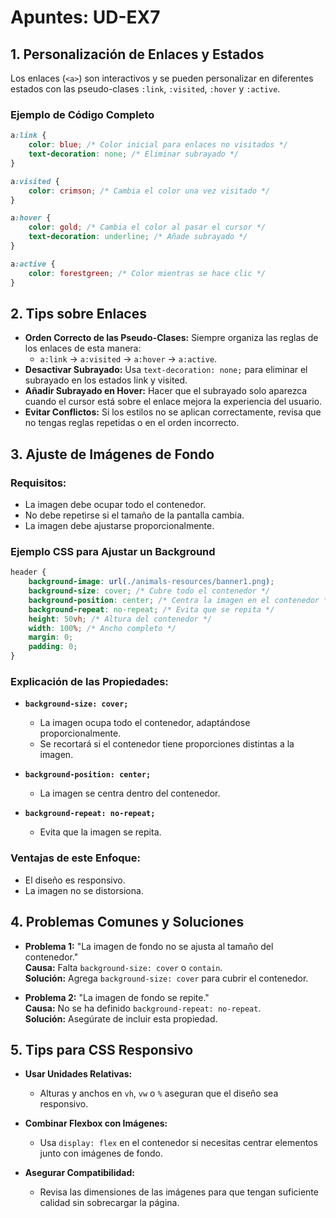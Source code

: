 
# Apuntes: UD-EX7

## 1. Personalización de Enlaces y Estados

Los enlaces (`<a>`) son interactivos y se pueden personalizar en diferentes estados con las pseudo-clases `:link`, `:visited`, `:hover` y `:active`.

### Ejemplo de Código Completo

```css
a:link {
    color: blue; /* Color inicial para enlaces no visitados */
    text-decoration: none; /* Eliminar subrayado */
}

a:visited {
    color: crimson; /* Cambia el color una vez visitado */
}

a:hover {
    color: gold; /* Cambia el color al pasar el cursor */
    text-decoration: underline; /* Añade subrayado */
}

a:active {
    color: forestgreen; /* Color mientras se hace clic */
}
```

## 2. Tips sobre Enlaces

- **Orden Correcto de las Pseudo-Clases:** Siempre organiza las reglas de los enlaces de esta manera:
  - `a:link` → `a:visited` → `a:hover` → `a:active`.
- **Desactivar Subrayado:** Usa `text-decoration: none;` para eliminar el subrayado en los estados link y visited.
- **Añadir Subrayado en Hover:** Hacer que el subrayado solo aparezca cuando el cursor está sobre el enlace mejora la experiencia del usuario.
- **Evitar Conflictos:** Si los estilos no se aplican correctamente, revisa que no tengas reglas repetidas o en el orden incorrecto.

## 3. Ajuste de Imágenes de Fondo

### Requisitos:

- La imagen debe ocupar todo el contenedor.
- No debe repetirse si el tamaño de la pantalla cambia.
- La imagen debe ajustarse proporcionalmente.

### Ejemplo CSS para Ajustar un Background

```css
header {
    background-image: url(./animals-resources/banner1.png);
    background-size: cover; /* Cubre todo el contenedor */
    background-position: center; /* Centra la imagen en el contenedor */
    background-repeat: no-repeat; /* Evita que se repita */
    height: 50vh; /* Altura del contenedor */
    width: 100%; /* Ancho completo */
    margin: 0;
    padding: 0;
}
```

### Explicación de las Propiedades:

- **`background-size: cover;`**
  - La imagen ocupa todo el contenedor, adaptándose proporcionalmente.
  - Se recortará si el contenedor tiene proporciones distintas a la imagen.

- **`background-position: center;`**
  - La imagen se centra dentro del contenedor.

- **`background-repeat: no-repeat;`**
  - Evita que la imagen se repita.

### Ventajas de este Enfoque:

- El diseño es responsivo.
- La imagen no se distorsiona.

## 4. Problemas Comunes y Soluciones

- **Problema 1:** "La imagen de fondo no se ajusta al tamaño del contenedor."  
  **Causa:** Falta `background-size: cover` o `contain`.  
  **Solución:** Agrega `background-size: cover` para cubrir el contenedor.

- **Problema 2:** "La imagen de fondo se repite."  
  **Causa:** No se ha definido `background-repeat: no-repeat`.  
  **Solución:** Asegúrate de incluir esta propiedad.

## 5. Tips para CSS Responsivo

- **Usar Unidades Relativas:**
  - Alturas y anchos en `vh`, `vw` o `%` aseguran que el diseño sea responsivo.

- **Combinar Flexbox con Imágenes:**
  - Usa `display: flex` en el contenedor si necesitas centrar elementos junto con imágenes de fondo.

- **Asegurar Compatibilidad:**
  - Revisa las dimensiones de las imágenes para que tengan suficiente calidad sin sobrecargar la página.
